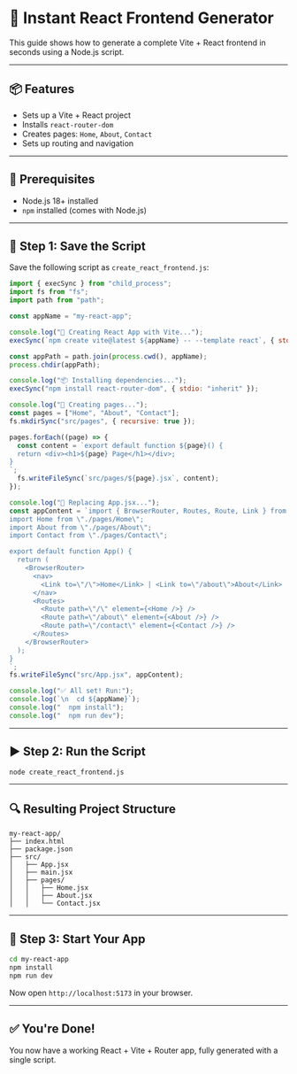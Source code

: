 # 🚀 Instant React Frontend Generator

This guide shows how to generate a complete Vite + React frontend in seconds using a Node.js script.

---

## 📦 Features

- Sets up a Vite + React project
- Installs `react-router-dom`
- Creates pages: `Home`, `About`, `Contact`
- Sets up routing and navigation

---

## 🧰 Prerequisites

- Node.js 18+ installed
- `npm` installed (comes with Node.js)

---

## 📝 Step 1: Save the Script

Save the following script as `create_react_frontend.js`:

```js
import { execSync } from "child_process";
import fs from "fs";
import path from "path";

const appName = "my-react-app";

console.log("🚀 Creating React App with Vite...");
execSync(`npm create vite@latest ${appName} -- --template react`, { stdio: "inherit" });

const appPath = path.join(process.cwd(), appName);
process.chdir(appPath);

console.log("📦 Installing dependencies...");
execSync("npm install react-router-dom", { stdio: "inherit" });

console.log("🧱 Creating pages...");
const pages = ["Home", "About", "Contact"];
fs.mkdirSync("src/pages", { recursive: true });

pages.forEach((page) => {
  const content = `export default function ${page}() {
  return <div><h1>${page} Page</h1></div>;
}
`;
  fs.writeFileSync(`src/pages/${page}.jsx`, content);
});

console.log("🧩 Replacing App.jsx...");
const appContent = `import { BrowserRouter, Routes, Route, Link } from \"react-router-dom\";
import Home from \"./pages/Home\";
import About from \"./pages/About\";
import Contact from \"./pages/Contact\";

export default function App() {
  return (
    <BrowserRouter>
      <nav>
        <Link to=\"/\">Home</Link> | <Link to=\"/about\">About</Link> | <Link to=\"/contact\">Contact</Link>
      </nav>
      <Routes>
        <Route path=\"/\" element={<Home />} />
        <Route path=\"/about\" element={<About />} />
        <Route path=\"/contact\" element={<Contact />} />
      </Routes>
    </BrowserRouter>
  );
}
`;
fs.writeFileSync("src/App.jsx", appContent);

console.log("✅ All set! Run:");
console.log(`\n  cd ${appName}`);
console.log("  npm install");
console.log("  npm run dev");
```

---

## ▶️ Step 2: Run the Script

```bash
node create_react_frontend.js
```

---

## 🔍 Resulting Project Structure

```
my-react-app/
├── index.html
├── package.json
├── src/
│   ├── App.jsx
│   ├── main.jsx
│   ├── pages/
│   │   ├── Home.jsx
│   │   ├── About.jsx
│   │   └── Contact.jsx
```

---

## 🏁 Step 3: Start Your App

```bash
cd my-react-app
npm install
npm run dev
```

Now open `http://localhost:5173` in your browser.

---

## ✅ You're Done!

You now have a working React + Vite + Router app, fully generated with a single script.

